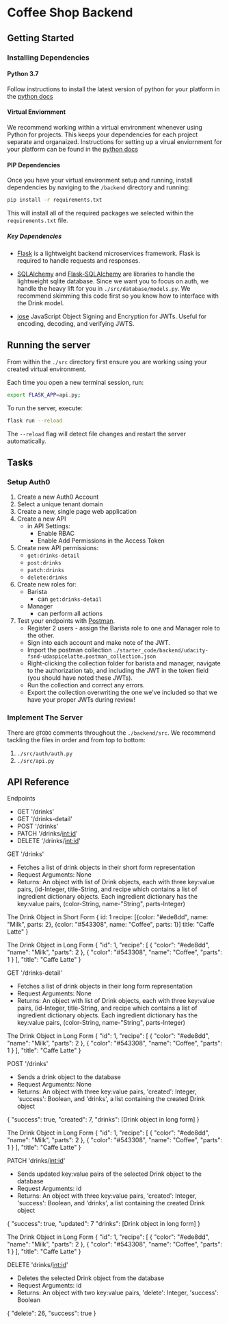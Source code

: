 # Coffee Shop Backend

## Getting Started

### Installing Dependencies

#### Python 3.7

Follow instructions to install the latest version of python for your platform in the [python docs](https://docs.python.org/3/using/unix.html#getting-and-installing-the-latest-version-of-python)

#### Virtual Enviornment

We recommend working within a virtual environment whenever using Python for projects. This keeps your dependencies for each project separate and organaized. Instructions for setting up a virual enviornment for your platform can be found in the [python docs](https://packaging.python.org/guides/installing-using-pip-and-virtual-environments/)

#### PIP Dependencies

Once you have your virtual environment setup and running, install dependencies by naviging to the `/backend` directory and running:

```bash
pip install -r requirements.txt
```

This will install all of the required packages we selected within the `requirements.txt` file.

##### Key Dependencies

- [Flask](http://flask.pocoo.org/)  is a lightweight backend microservices framework. Flask is required to handle requests and responses.

- [SQLAlchemy](https://www.sqlalchemy.org/) and [Flask-SQLAlchemy](https://flask-sqlalchemy.palletsprojects.com/en/2.x/) are libraries to handle the lightweight sqlite database. Since we want you to focus on auth, we handle the heavy lift for you in `./src/database/models.py`. We recommend skimming this code first so you know how to interface with the Drink model.

- [jose](https://python-jose.readthedocs.io/en/latest/) JavaScript Object Signing and Encryption for JWTs. Useful for encoding, decoding, and verifying JWTS.

## Running the server

From within the `./src` directory first ensure you are working using your created virtual environment.

Each time you open a new terminal session, run:

```bash
export FLASK_APP=api.py;
```

To run the server, execute:

```bash
flask run --reload
```

The `--reload` flag will detect file changes and restart the server automatically.

## Tasks

### Setup Auth0

1. Create a new Auth0 Account
2. Select a unique tenant domain
3. Create a new, single page web application
4. Create a new API
    - in API Settings:
        - Enable RBAC
        - Enable Add Permissions in the Access Token
5. Create new API permissions:
    - `get:drinks-detail`
    - `post:drinks`
    - `patch:drinks`
    - `delete:drinks`
6. Create new roles for:
    - Barista
        - can `get:drinks-detail`
    - Manager
        - can perform all actions
7. Test your endpoints with [Postman](https://getpostman.com).
    - Register 2 users - assign the Barista role to one and Manager role to the other.
    - Sign into each account and make note of the JWT.
    - Import the postman collection `./starter_code/backend/udacity-fsnd-udaspicelatte.postman_collection.json`
    - Right-clicking the collection folder for barista and manager, navigate to the authorization tab, and including the JWT in the token field (you should have noted these JWTs).
    - Run the collection and correct any errors.
    - Export the collection overwriting the one we've included so that we have your proper JWTs during review!

### Implement The Server

There are `@TODO` comments throughout the `./backend/src`. We recommend tackling the files in order and from top to bottom:

1. `./src/auth/auth.py`
2. `./src/api.py`



## API Reference

Endpoints
- GET '/drinks'
- GET '/drinks-detail'
- POST '/drinks'
- PATCH '/drinks/<int:id>'
- DELETE '/drinks/<int:id>'


GET '/drinks'
- Fetches a list of drink objects in their short form representation
- Request Arguments: None
- Returns: An object with list of Drink objects, each with three key:value pairs,
  (id-Integer, title-String, and recipe which contains a list of ingredient dictionary
  objects. Each ingredient dictionary has the key:value pairs, (color-String,
  name-"String", parts-Integer)

The Drink Object in Short Form
{
  id: 1
recipe: [{color: "#ede8dd", name: "Milk", parts: 2}, {color: "#543308", name: "Coffee", parts: 1}]
title: "Caffe Latte"
}

The Drink Object in Long Form
{
    "id": 1,
    "recipe": [
      {
        "color": "#ede8dd",
        "name": "Milk",
        "parts": 2
      },
      {
        "color": "#543308",
        "name": "Coffee",
        "parts": 1
      }
    ],
    "title": "Caffe Latte"
}


GET '/drinks-detail'
- Fetches a list of drink objects in their long form representation
- Request Arguments: None
- Returns: An object with list of Drink objects, each with three key:value pairs,
  (id-Integer, title-String, and recipe which contains a list of ingredient dictionary
  objects. Each ingredient dictionary has the key:value pairs, (color-String,
  name-"String", parts-Integer)

The Drink Object in Long Form
{
    "id": 1,
    "recipe": [
      {
        "color": "#ede8dd",
        "name": "Milk",
        "parts": 2
      },
      {
        "color": "#543308",
        "name": "Coffee",
        "parts": 1
      }
    ],
    "title": "Caffe Latte"
}


POST '/drinks'
- Sends a drink object to the database
- Request Arguments: None
- Returns: An object with three key:value pairs, 'created': Integer, 'success': Boolean,
and 'drinks', a list containing the created Drink object

{
  "success": true,
  "created": 7,
  "drinks": [Drink object in long form]
}

The Drink Object in Long Form
{
    "id": 1,
    "recipe": [
      {
        "color": "#ede8dd",
        "name": "Milk",
        "parts": 2
      },
      {
        "color": "#543308",
        "name": "Coffee",
        "parts": 1
      }
    ],
    "title": "Caffe Latte"
}


PATCH 'drinks/<int:id>'
- Sends updated key:value pairs of the selected Drink object to the database
- Request Arguments: id
- Returns: An object with three key:value pairs, 'created': Integer, 'success': Boolean,
  and 'drinks', a list containing the created Drink object

{
  "success": true,
  "updated": 7
  "drinks": [Drink object in long form]
}

The Drink Object in Long Form
{
    "id": 1,
    "recipe": [
      {
        "color": "#ede8dd",
        "name": "Milk",
        "parts": 2
      },
      {
        "color": "#543308",
        "name": "Coffee",
        "parts": 1
      }
    ],
    "title": "Caffe Latte"
}


DELETE 'drinks/<int:id>'
- Deletes the selected Drink object from the database
- Request Arguments: id
- Returns: An object with two key:value pairs, 'delete': Integer, 'success': Boolean

{
  "delete": 26,
  "success": true
}
